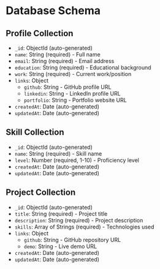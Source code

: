 # Database Schema

## Profile Collection
- `_id`: ObjectId (auto-generated)
- `name`: String (required) - Full name
- `email`: String (required) - Email address
- `education`: String (required) - Educational background
- `work`: String (required) - Current work/position
- `links`: Object
  - `github`: String - GitHub profile URL
  - `linkedin`: String - LinkedIn profile URL
  - `portfolio`: String - Portfolio website URL
- `createdAt`: Date (auto-generated)
- `updatedAt`: Date (auto-generated)

## Skill Collection
- `_id`: ObjectId (auto-generated)
- `name`: String (required) - Skill name
- `level`: Number (required, 1-10) - Proficiency level
- `createdAt`: Date (auto-generated)
- `updatedAt`: Date (auto-generated)

## Project Collection
- `_id`: ObjectId (auto-generated)
- `title`: String (required) - Project title
- `description`: String (required) - Project description
- `skills`: Array of Strings (required) - Technologies used
- `links`: Object
  - `github`: String - GitHub repository URL
  - `demo`: String - Live demo URL
- `createdAt`: Date (auto-generated)
- `updatedAt`: Date (auto-generated)